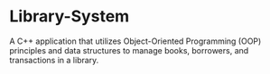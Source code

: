# Library-System
A C++ application that utilizes Object-Oriented Programming (OOP) principles and data structures to manage books, borrowers, and transactions in a library.
